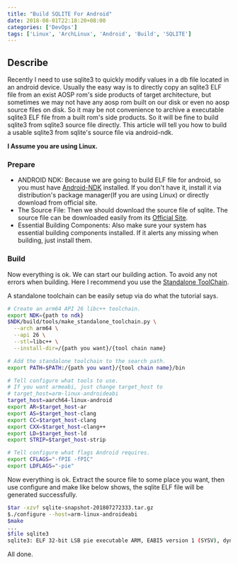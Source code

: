```yaml
---
title: "Build SQLITE For Android"
date: 2018-08-01T22:18:20+08:00
categories: ['DevOps']
tags: ['Linux', 'ArchLinux', 'Android', 'Build', 'SQLITE']
---
```


## Describe

Recently I need to use sqlite3 to quickly modify values in a db file located in an android device.  Usually the easy way is to directly copy an sqlite3 ELF file from an exist AOSP rom's side products of target architecture, but sometimes we may not have any aosp rom built on our disk or even no aosp source files on disk. So it may be not convenience to archive a executable sqlite3 ELF file from a built rom's side products. So it will be  fine to build sqlite3 from sqlite3 source file directly. This article will tell you how to build a usable sqlite3 from sqlite's source file via android-ndk.

**I Assume you are using Linux.**

### Prepare

- ANDROID NDK: Because we are going to build ELF file for android, so you must have [Android-NDK](https://developer.android.com/ndk/) installed. If you don't have it, install it via distribution's package manager\(If you are using Linux\) or directly download from official site.
- The Source File: Then we should download the source file of sqlite. The source file can be downloaded easily from its [Official Site](https://www.sqlite.org/download.html).
- Essential Building Components: Also make sure your system has essential building components installed. If it alerts any missing when building, just install them.

### Build

Now everything is ok. We can start our building action. To avoid any not errors when building. Here I recommend you use the [Standalone ToolChain](https://developer.android.com/ndk/guides/standalone_toolchain).

A standalone toolchain can be easily setup via do what the tutorial says.

```bash
# Create an arm64 API 26 libc++ toolchain.
export NDK={path to ndk}
$NDK/build/tools/make_standalone_toolchain.py \
  --arch arm64 \
  --api 26 \
  --stl=libc++ \
  --install-dir=/{path you want}/{tool chain name}

# Add the standalone toolchain to the search path.
export PATH=$PATH:/{path you want}/{tool chain name}/bin

# Tell configure what tools to use.
# If you want armeabi, just change target_host to
# target_host=arm-linux-androideabi
target_host=aarch64-linux-android
export AR=$target_host-ar
export AS=$target_host-clang
export CC=$target_host-clang
export CXX=$target_host-clang++
export LD=$target_host-ld
export STRIP=$target_host-strip

# Tell configure what flags Android requires.
export CFLAGS="-fPIE -fPIC"
export LDFLAGS="-pie"
```

Now everything is ok. Extract the source file to some place you want, then use configure and make like below shows, the sqlite ELF file will be generated successfully.

```bash
$tar -xzvf sqlite-snapshot-201807272333.tar.gz
$./configure --host=arm-linux-androideabi
$make
...
$file sqlite3
sqlite3: ELF 32-bit LSB pie executable ARM, EABI5 version 1 (SYSV), dynamically linked, interpreter /system/bin/linker, with debug_info, not stripped
```

All done.
